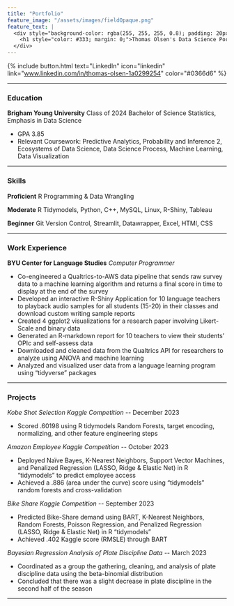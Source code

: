 ```yaml
---
title: "Portfolio"
feature_image: "/assets/images/fieldOpaque.png"
feature_text: |
  <div style="background-color: rgba(255, 255, 255, 0.8); padding: 20px; border-radius: 10px;">
    <h1 style="color: #333; margin: 0;">Thomas Olsen's Data Science Portfolio and Blog</h1>
  </div>
---
```

{% include button.html text="LinkedIn" icon="linkedin" link="www.linkedin.com/in/thomas-olsen-1a0299254" color="#0366d6" %} 
***

### Education
**Brigham Young University** Class of 2024
Bachelor of Science Statistics, Emphasis in Data Science
 - GPA 3.85
 - Relevant Coursework: Predictive Analytics, Probability and Inference 2, Ecosystems of Data Science, Data Science Process, Machine Learning, Data Visualization

***
### Skills
**Proficient** R Programming & Data Wrangling

**Moderate** R Tidymodels, Python, C++, MySQL, Linux, R-Shiny, Tableau

**Beginner** Git Version Control, Streamlit, Datawrapper, Excel, HTMl, CSS

***

### Work Experience
**BYU Center for Language Studies**
*Computer Programmer*
- Co-engineered a Qualtrics-to-AWS data pipeline that sends raw survey data to a machine learning algorithm and returns a final score in time to display at the end of the survey
- Developed an interactive R-Shiny Application for 10 language teachers to playback audio samples for all students (15-20) in their classes and download custom writing sample reports
- Created 4 ggplot2 visualizations for a research paper involving Likert-Scale and binary data
- Generated an R-markdown report for 10 teachers to view their students’ OPIc and self-assess data
- Downloaded and cleaned data from the Qualtrics API for researchers to analyze using ANOVA and machine learning
- Analyzed and visualized user data from a language learning program using “tidyverse” packages 

***

### Projects
*Kobe Shot Selection Kaggle Competition* -- December 2023  

- Scored .60198 using R tidymodels Random Forests, target encoding, normalizing, and other feature engineering steps
  
*Amazon Employee Kaggle Competition* -- October 2023  

- Deployed Naïve Bayes, K-Nearest Neighbors, Support Vector Machines, and Penalized Regression (LASSO, Ridge & Elastic Net) in R “tidymodels” to predict employee access
- Achieved a .886 (area under the curve) score using “tidymodels” random forests and cross-validation

*Bike Share Kaggle Competition* -- September 2023

- Predicted Bike-Share demand using BART, K-Nearest Neighbors, Random Forests, Poisson Regression, and Penalized Regression (LASSO, Ridge & Elastic Net) in R “tidymodels”
- Achieved .402 Kaggle score (RMSLE) through BART
  
*Bayesian Regression Analysis of Plate Discipline Data* -- March 2023
    
- Coordinated as a group the gathering, cleaning, and analysis of plate discipline data using the beta-binomial distribution 
- Concluded that there was a slight decrease in plate discipline in the second half of the season


***
